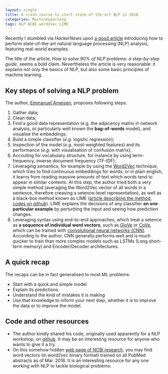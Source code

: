 ```yaml
---
layout: single
title: A crash course to start state-of-the-art NLP in 2018
categories: MachineLearning
tags: NLP NCBI word2vec LIME
---
```


Recently I stumbled via *HackerNews* upon [a good article](https://blog.insightdatascience.com/how-to-solve-90-of-nlp-problems-a-step-by-step-guide-fda605278e4e) introducing how to perform state-of-the-art natural language processing (NLP) analysis, featuring real-world examples. 

The title of the article, *How to solve 90% of NLP problems: a step-by-step guide*, seems a bold claim. Nevertheless the article is very reasonable: it explains not only the basics of NLP, but also some basic principles of machine learning.

## Key steps of solving a NLP problem

The author, [Emmanuel Ameisen](https://blog.insightdatascience.com/@emmanuelameisen?source=post_header_lockup), proposes following steps:

1. Gather data;
2. Clean data;
3. Find a good data representation (e.g. the adjacency matrix in network analysis, or particularly well known the **bag-of-words** model), and visualise the embeddings;
4. Build a simple classifier (*e.g.* logistic regression);
5. Inspection of the model (*e.g.* most-weighted features) and its performance (*e.g.* with visualisation of confusion matrix);
6. Accouting for vocabulary structure, for instance by using term-frequency, inverse document frequency (TF-IDF);
7. Leveraging semantics, for example by using the [Word2Vec](https://arxiv.org/abs/1301.3781) technique, which tries to find continuous embeddings for words; or in plain english, it learns from reading massive amounts of text which words tend to appear in similar contexts. At this step, the author tried both a very simple method (averaging the Word2Vec vector of all words in a sentence, therefore creasing a setence-level representation), as well as a black-box method known as LIME ([article describing the method](https://arxiv.org/abs/1602.04938), [codes on github](https://github.com/marcotcr/lime)). LIME explains the decisions of any classifier **on one particular example** by perturbing the input and seeing how prediction changes.
8. Leveraging syntax using end-to-end approaches, which treat a setence as **a sequence of individual word vectors**, such as [GloVe](https://nlp.stanford.edu/projects/glove/) or [CoVe](https://arxiv.org/abs/1708.00107), which can be trained with [convolutional neural networks (CNN)](https://arxiv.org/abs/1408.5882). According to the author, CNN generally performs well and is much quicker to train than more complex models such as LSTMs (Long short-term memory) and Encoder/Decoder architectures.

## A quick recap

The recaps can be in fact generalised to most ML problems:

* Start with a quick and simple model
* Explain its predictions
* Understand the kind of mistakes it is making
* Use that knowledge to inform your next step, whether it is to improve the data or to improve the model.

## Code and other resources

* The author kindly shared his code, originally used apparently for a NLP workshop, on [github](https://github.com/hundredblocks/concrete_NLP_tutorial). It may be an interesting resource for anyone who wants to give it a try.
* On this somehow hidden [web page of NCBI research](https://www.ncbi.nlm.nih.gov/CBBresearch/Wilbur/IRET/DATASET/), you may find word vectors (in *word2vec* binary format) trained on all PubMed abstracts as of Mar. 2016. It is an interesting resource for any one working with NLP to tackle biological problems.
